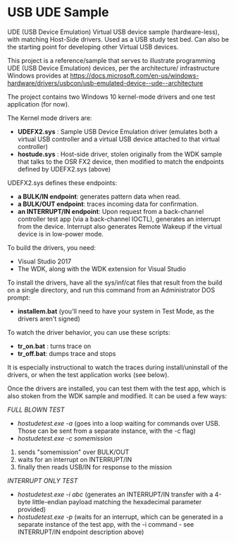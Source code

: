 # USB UDE Sample
UDE (USB Device Emulation) Virtual USB device sample (hardware-less), with matching Host-Side drivers. Used as a USB study test bed. Can also be the starting point for developing other Virtual USB devices.

This project is a reference/sample that serves to illustrate programming UDE (USB Device Emulation) devices, per the architecture/ infrastructure Windows provides at https://docs.microsoft.com/en-us/windows-hardware/drivers/usbcon/usb-emulated-device--ude--architecture

The project contains two Windows 10 kernel-mode drivers and one test application (for now).

The Kernel mode drivers are:
* <B>UDEFX2.sys</b> : Sample USB Device Emulation driver (emulates both a virtual USB controller and a virtual USB device attached to that virtual controller) 
* <B>hostude.sys</b> : Host-side driver, stolen originally from the WDK sample that talks to the OSR FX2 device, then modified to match the endpoints defined by UDEFX2.sys (above)

UDEFX2.sys defines these endpoints:
* <B>a BULK/IN endpoint</B>:  generates pattern data when read.
* <B>a BULK/OUT endpoint</B>: traces incoming data for confirmation.
* <B>an INTERRUPT/IN endpoint</B>:  Upon request from a back-channel controller test app (via a back-channel IOCTL), generates an interrupt from the device. Interrupt also generates Remote Wakeup if the virtual device is in low-power mode.

To build the drivers, you need:
* Visual Studio 2017
* The WDK, along with the WDK extension for Visual Studio

To install the drivers, have all the sys/inf/cat files that result from the build on a single directory, and run this command from an Administrator DOS prompt:
* <B>installem.bat</B>
(you'll need to have your system in Test Mode, as the drivers aren't signed)

To watch the driver behavior, you can use these scripts:
* <B>tr_on.bat</B> :  turns trace on
* <B>tr_off.bat</B>: dumps trace and stops

It is especially instructional to watch the traces during install/uninstall of the drivers, or when the test application works (see below).


Once the drivers are installed, you can test them with the test app, which is also stoken from the WDK sample and modified.  It can be used a few ways:

*FULL BLOWN TEST*
* *hostudetest.exe -a*   (goes into a loop waiting for commands over USB. Those can be sent from a separate instance, with the -c flag)
* *hostudetest.exe -c somemission*   
1) sends "somemission" over BULK/OUT
2)  waits for an interrupt on INTERRUPT/IN
3) finally  then reads USB/IN for response to the mission

*INTERRUPT ONLY TEST*
* *hostudetest.exe -i abc* (generates an INTERRUPT/IN transfer with a 4-byte little-endian payload matching the hexadecimal parameter provided)
* *hostudetest.exe -p*  (waits for an interrupt, which can be generated in a separate instance of the test app, with the -i command - see INTERRUPT/IN endpoint description above)



